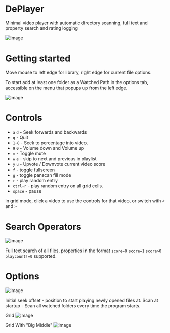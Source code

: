 # DePlayer
Minimal video player with automatic directory scanning, full text and property search and rating logging

![image](https://github.com/dfaker/DePlayer/assets/35278260/94655ddb-8224-4395-898f-9dd4297ac801)



# Getting started

Move mouse to left edge for library, right edge for current file options.

To start add at least one folder as a Watched Path in the options tab, accessible on the menu that popups up from the left edge.

![image](https://github.com/dfaker/DePlayer/assets/35278260/ced65ba0-88e2-432e-a23d-26fedab0e76f)


# Controls


- `a` `d` - Seek forwards and backwards
- `q` - Quit
- `1`-`8` - Seek to percentage into video.
- `9` `0` - Volume down and Volume up
- `m` - Toggle mute
- `w` `e` - skip to next and previous in playlist
- `y` `u` - Upvote / Downvote current video score 
- `f` - toggle fullscreen
- `g` - toggle panscan fill mode
- `r` - play random entry
- `ctrl-r` - play random entry on all grid cells.
- `space` - pause

in grid mode, click a video to use the controls for that video, or switch with `<` and `>`

# Search Operators
![image](https://github.com/dfaker/DePlayer/assets/35278260/641c0189-7578-461a-8e38-4e3108837fcd)

Full text search of all files, properties in the format `score=0` `score=1` `score>0` `playcount!=0` supported.

# Options
![image](https://github.com/dfaker/DePlayer/assets/35278260/d20a0a43-5b69-4900-8ab7-e87531b4a23f)

Initial seek offset - position to start playing newly opened files at.
Scan at startup - Scan all watched folders every time the program starts.

Grid
![image](https://github.com/dfaker/DePlayer/assets/35278260/4c08086f-e219-47fa-ba64-81a0d159b135) 


Grid With "Big Middle"
![image](https://github.com/dfaker/DePlayer/assets/35278260/e63ad9e9-bf56-4264-b721-48d9d974ee11)

